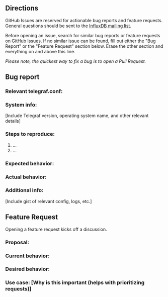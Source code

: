 ## Directions

GitHub Issues are reserved for actionable bug reports and feature requests.
General questions should be sent to the [InfluxDB mailing list](https://groups.google.com/forum/#!forum/influxdb).

Before opening an issue, search for similar bug reports or feature requests on GitHub Issues.
If no similar issue can be found, fill out either the "Bug Report" or the "Feature Request" section below.
Erase the other section and everything on and above this line.

*Please note, the quickest way to fix a bug is to open a Pull Request.*

## Bug report

### Relevant telegraf.conf:

### System info:

[Include Telegraf version, operating system name, and other relevant details]

### Steps to reproduce:

1. ...
2. ...

### Expected behavior:

### Actual behavior:

### Additional info:

[Include gist of relevant config, logs, etc.]


## Feature Request

Opening a feature request kicks off a discussion.

### Proposal:

### Current behavior:

### Desired behavior:

### Use case: [Why is this important (helps with prioritizing requests)]
